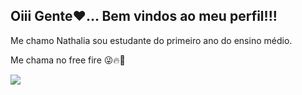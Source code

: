 ## Oiii Gente❤️... Bem vindos ao meu perfil!!!

 
Me chamo Nathalia sou estudante do primeiro ano do ensino médio.

Me chama no free fire 😜🔥🔫

![](https://encrypted-tbn0.gstatic.com/images?q=tbn:ANd9GcRscreLih5klbVvCIhDiEs4xzupKgwdRco8RA&s)

